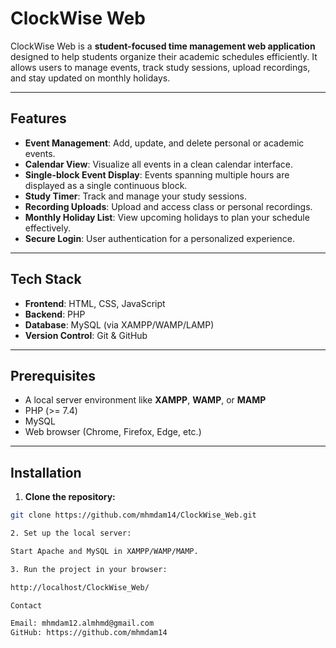 # ClockWise Web

ClockWise Web is a **student-focused time management web application** designed to help students organize their academic schedules efficiently. It allows users to manage events, track study sessions, upload recordings, and stay updated on monthly holidays.

---

## **Features**

- **Event Management**: Add, update, and delete personal or academic events.  
- **Calendar View**: Visualize all events in a clean calendar interface.  
- **Single-block Event Display**: Events spanning multiple hours are displayed as a single continuous block.  
- **Study Timer**: Track and manage your study sessions.  
- **Recording Uploads**: Upload and access class or personal recordings.  
- **Monthly Holiday List**: View upcoming holidays to plan your schedule effectively.  
- **Secure Login**: User authentication for a personalized experience.

---

## **Tech Stack**

- **Frontend**: HTML, CSS, JavaScript  
- **Backend**: PHP  
- **Database**: MySQL (via XAMPP/WAMP/LAMP)  
- **Version Control**: Git & GitHub

---

## **Prerequisites**

- A local server environment like **XAMPP**, **WAMP**, or **MAMP**  
- PHP (>= 7.4)  
- MySQL  
- Web browser (Chrome, Firefox, Edge, etc.)

---

## **Installation**

1. **Clone the repository:**
```bash
git clone https://github.com/mhmdam14/ClockWise_Web.git

2. Set up the local server:

Start Apache and MySQL in XAMPP/WAMP/MAMP.

3. Run the project in your browser:

http://localhost/ClockWise_Web/

Contact

Email: mhmdam12.almhmd@gmail.com
GitHub: https://github.com/mhmdam14